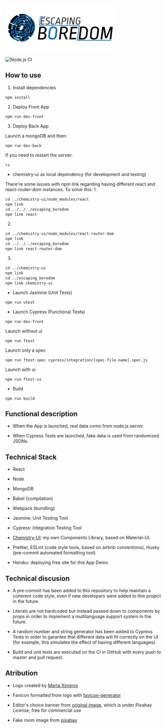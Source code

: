 <img alt="Escaping Boredom Logo" src="https://github.com/W01fw00d/escaping_boredom/blob/master/public/escaping-boredom-title-logo.png?raw=true" width="350" title="by Marta Ximenis">

![Node.js CI](https://github.com/W01fw00d/escaping_boredom/workflows/Node.js%20CI/badge.svg)

## How to use

1. Install dependencies

```
npm install
```

2. Deploy Front App

```
npm run dev-front
```

3. Deploy Back App

Launch a mongoDB and then:

```
npm run dev-back
```

If you need to restart the server:

```
rs
```

- chemistry-ui as local dependency (for development and testing)

There're some issues with npm link regarding having different react and react-router-dom instances.
To solve this:
1.
```
cd ../chemistry-ui/node_modules/react
npm link
cd ../../../escaping_boredom
npm link react
```
2.
```
cd ../chemistry-ui/node_modules/react-router-dom
npm link
cd ../../../escaping_boredom
npm link react-router-dom
```
3.
```
cd ../chemistry-ui
npm link
cd ../escaping_boredom
npm link chemistry-ui
```

- Launch Jasmine (Unit Tests)

```
npm run utest
```

- Launch Cypress (Functional Tests)

```
npm run dev-front
```

Launch without ui
```
npm run ftest
```

Launch only a spec
```
npm run ftest-spec cypress/integration/[spec-file-name].spec.js
```

Launch with ui
```
npm run ftest-ui
```

- Build

```
npm run build
```

## Functional description

- When the App is launched, real data como from node.js server.

- When Cypress Tests are launched, fake data is used from randomized JSONs.

## Technical Stack

- React

- Node
- MongoDB

- Babel (compilation)
- Webpack (bundling)

- Jasmine: Unit Testing Tool
- Cypress: Integration Testing Tool

- [Chemistry-UI](https://github.com/W01fw00d/chemistry-ui): my own Components Library, based on Material-UI.

- Prettier, ESLint (code style tools, based on airbnb conventions), Husky (pre-commit automated formatting tool)

- Heroku: deploying free site for this App Demo

## Technical discusion

- A pre-commit has been added to this repository to help maintain a coherent code style, even if new developers were added to this project in the future.

- Literals are not hardcoded but instead passed down to components by props in order to implement a multilanguage support system in the future.

- A random number and string generator has been added to Cypress Tests in order to garantee that different data will fit correctly on the UI (for example, this simulates the effect of having different languages).

- Build and unit tests are executed on the CI in GitHub with every push to master and pull request.

## Atribution

- Logo created by [Marta Ximenis](https://www.domestika.org/es/projects/686583-escaping-boredom)

- Favicon formatted from logo with [favicon-generator](https://www.favicon-generator.org/)

- Editor's choice banner from [original image](https://pixabay.com/illustrations/tape-red-decor-for-the-web-plate-2410588/), which is under Pixabay License, free for commercial use

- Fake room image from [pixabay](https://pixabay.com/photos/wall-furniture-design-apartment-416060/)
